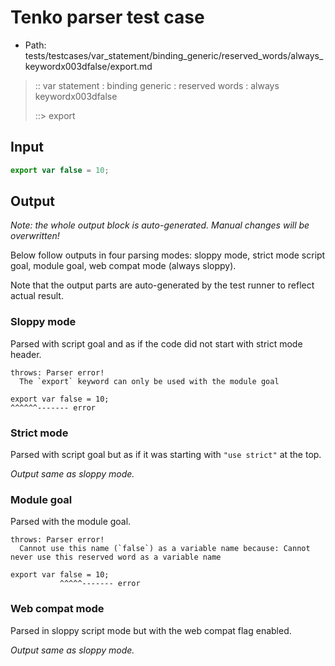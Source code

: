 # Tenko parser test case

- Path: tests/testcases/var_statement/binding_generic/reserved_words/always_keywordx003dfalse/export.md

> :: var statement : binding generic : reserved words : always keywordx003dfalse
>
> ::> export

## Input

`````js
export var false = 10;
`````

## Output

_Note: the whole output block is auto-generated. Manual changes will be overwritten!_

Below follow outputs in four parsing modes: sloppy mode, strict mode script goal, module goal, web compat mode (always sloppy).

Note that the output parts are auto-generated by the test runner to reflect actual result.

### Sloppy mode

Parsed with script goal and as if the code did not start with strict mode header.

`````
throws: Parser error!
  The `export` keyword can only be used with the module goal

export var false = 10;
^^^^^^------- error
`````

### Strict mode

Parsed with script goal but as if it was starting with `"use strict"` at the top.

_Output same as sloppy mode._

### Module goal

Parsed with the module goal.

`````
throws: Parser error!
  Cannot use this name (`false`) as a variable name because: Cannot never use this reserved word as a variable name

export var false = 10;
           ^^^^^------- error
`````


### Web compat mode

Parsed in sloppy script mode but with the web compat flag enabled.

_Output same as sloppy mode._
